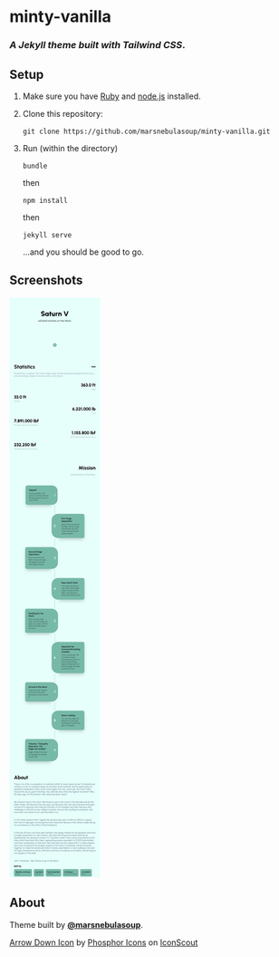 # minty-vanilla
### *A Jekyll theme built with Tailwind CSS*.

## Setup
1. Make sure you have [Ruby](https://www.ruby-lang.org/) and [node.js](https://nodejs.org) installed.

2. Clone this repository:
    ```
    git clone https://github.com/marsnebulasoup/minty-vanilla.git
    ```

3. Run (within the directory)
    ```
    bundle
    ```
    then
    ```
    npm install
    ```
    then
    ```
    jekyll serve
    ```
    ...and you should be good to go.

## Screenshots

![screenshots](./sample-ss.png)

## About
Theme built by [**@marsnebulasoup**](https://github.com/marsnebulasoup).

<a href="https://iconscout.com/icons/arrow-down" target="_blank">Arrow Down Icon</a> by <a href="https://iconscout.com/contributors/phosphoricons">Phosphor Icons</a> on <a href="https://iconscout.com">IconScout</a>



